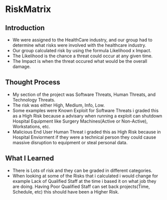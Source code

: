 # RiskMatrix
 
## Introduction

- We were assigned to the HealthCare industry, and our group had to determine what risks were involved with the healthcare industry.
- Our group calculated risk by using the formula Likelihood x Impact.
- The Likelihood is the chance a threat could occur at any given time.
- The Impact is when the threat occured what would be the overall damage.

## Thought Process

- My section of the project was Software Threats, Human Threats, and Technology Threats.
- The risk was either High, Medium, Info, Low.
- Some examples were Known Exploit for Software Threats i graded this as a High Risk because a advisary when running a exploit can shutdown Hospital Equipment like Surgery Machines(Active or Non-Active), Workstations, etc.
- Malicious End User Human Threat i graded this as High Risk because in Hospital Enviorment if they were a technical person they could cause massive disruption to equipment or steal personal data.

## What I Learned

- There is Lots of risk and they can be graded in different categories.
- When looking at some of the Risks that i calculated i would change for example Lack of Qualified Staff at the time i based it on what job they are doing. Having Poor Qualified Staff can set back projects(Time, Schedule, etc) this should have been a Higher Risk.

